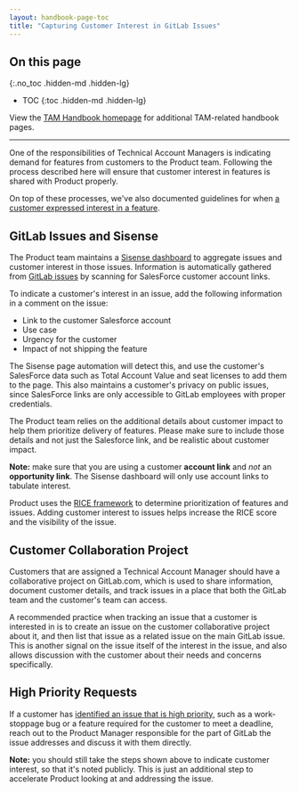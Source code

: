 ```yaml
---
layout: handbook-page-toc
title: "Capturing Customer Interest in GitLab Issues"
---
```


## On this page
{:.no_toc .hidden-md .hidden-lg}

- TOC
{:toc .hidden-md .hidden-lg}

View the [TAM Handbook homepage](/handbook/customer-success/tam/) for additional TAM-related handbook pages.

---

One of the responsibilities of Technical Account Managers is indicating demand for features from customers to the Product team. Following the process described here will ensure that customer interest in features is shared with Product properly.

On top of these processes, we've also documented guidelines for when [a customer expressed interest in a feature](/handbook/product/how-to-engage/#a-customer-expressed-interest-in-a-feature).

## GitLab Issues and Sisense

The Product team maintains a [Sisense dashboard](https://app.periscopedata.com/app/gitlab/480786/User-Requested-Issues) to aggregate issues and customer interest in those issues. Information is automatically gathered from [GitLab issues](https://gitlab.com/gitlab-org/gitlab/issues) by scanning for SalesForce customer account links.

To indicate a customer's interest in an issue, add the following information in a comment on the issue:

- Link to the customer Salesforce account
- Use case
- Urgency for the customer
- Impact of not shipping the feature

The Sisense page automation will detect this, and use the customer's SalesForce data such as Total Account Value and seat licenses to add them to the page. This also maintains a customer's privacy on public issues, since SalesForce links are only accessible to GitLab employees with proper credentials.

The Product team relies on the additional details about customer impact to help them prioritize delivery of features. Please make sure to include those details and not just the Salesforce link, and be realistic about customer impact.

**Note:** make sure that you are using a customer **account link** and _not_ an **opportunity link**. The Sisense dashboard will only use account links to tabulate interest.

Product uses the [RICE framework](/handbook/product/product-processes/#how-we-prioritize-work) to determine prioritization of features and issues. Adding customer interest to issues helps increase the RICE score and the visibility of the issue.

## Customer Collaboration Project

Customers that are assigned a Technical Account Manager should have a collaborative project on GitLab.com, which is used to share information, document customer details, and track issues in a place that both the GitLab team and the customer's team can access.

A recommended practice when tracking an issue that a customer is interested in is to create an issue on the customer collaborative project about it, and then list that issue as a related issue on the main GitLab issue. This is another signal on the issue itself of the interest in the issue, and also allows discussion with the customer about their needs and concerns specifically.

## High Priority Requests

If a customer has [identified an issue that is high priority](/handbook/product/product-processes/#issues-important-to-customers), such as a work-stoppage bug or a feature required for the customer to meet a deadline, reach out to the Product Manager responsible for the part of GitLab the issue addresses and discuss it with them directly.

**Note:** you should still take the steps shown above to indicate customer interest, so that it's noted publicly. This is just an additional step to accelerate Product looking at and addressing the issue.
